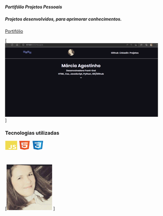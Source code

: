 ##### Portifólio Projetos Pessoais

##### Projetos desenvolvidos, para aprimorar conhecimentos.

 <a href="https://portifolio-marcia.vercel.app/ " target="_blank">Portifólio</a>

[<img src="src/img/tela-portifolio.gif">]


### Tecnologias utilizadas
<div flex-direction: row>

<img align="center" alt="Js" height="30" width="40" src="https://raw.githubusercontent.com/devicons/devicon/master/icons/javascript/javascript-plain.svg">
  <img align="center" alt="HTML" height="30" width="40" src="https://raw.githubusercontent.com/devicons/devicon/master/icons/html5/html5-original.svg">
  <img align="center" alt="CSS" height="30" width="40" src="https://raw.githubusercontent.com/devicons/devicon/master/icons/css3/css3-original.svg">
</div>
  <br>
  <br>

[<img  height="150" width="150" src="src/img/marcia.jpeg"> ]

